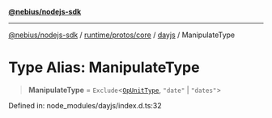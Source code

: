 [**@nebius/nodejs-sdk**](../../../../../README.md)

***

[@nebius/nodejs-sdk](../../../../../README.md) / [runtime/protos/core](../../README.md) / [dayjs](../README.md) / ManipulateType

# Type Alias: ManipulateType

> **ManipulateType** = `Exclude`\<[`OpUnitType`](OpUnitType.md), `"date"` \| `"dates"`\>

Defined in: node\_modules/dayjs/index.d.ts:32

